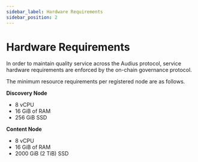 ```yaml
---
sidebar_label: Hardware Requirements
sidebar_position: 2
---
```


# Hardware Requirements

In order to maintain quality service across the Audius protocol, service hardware requirements are enforced by the on-chain governance protocol.

The minimum resource requirements per registered node are as follows.

**Discovery Node**

* 8 vCPU
* 16 GiB of RAM
* 256 GiB SSD

**Content Node**

* 8 vCPU
* 16 GiB of RAM
* 2000 GiB (2 TiB) SSD

